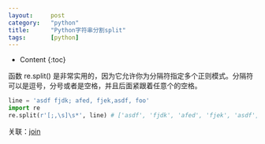 ```yaml
---
layout:		post
category:	"python"
title:		"Python字符串分割split"
tags:		[python]
---
```

- Content
{:toc}

函数 re.split() 是非常实用的，因为它允许你为分隔符指定多个正则模式。分隔符可以是逗号，分号或者是空格，并且后面紧跟着任意个的空格。
```python
line = 'asdf fjdk; afed, fjek,asdf, foo'
import re
re.split(r'[;,\s]\s*', line) # ['asdf', 'fjdk', 'afed', 'fjek', 'asdf', 'foo']
```

关联：[join](./python-join.html)